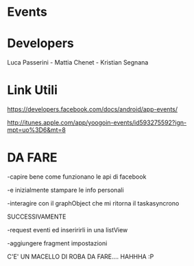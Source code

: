 Events
======

Developers
======

Luca Passerini - 
Mattia Chenet - 
Kristian Segnana


Link Utili
=========

https://developers.facebook.com/docs/android/app-events/

http://itunes.apple.com/app/yoogoin-events/id593275592?ign-mpt=uo%3D6&mt=8


DA FARE
====
-capire bene come funzionano le api di facebook

-e inizialmente stampare le info personali 

-interagire con il graphObject che mi ritorna il taskasyncrono

SUCCESSIVAMENTE

-request eventi ed inseririrli in una listView

-aggiungere fragment impostazioni

C'E' UN MACELLO DI ROBA DA FARE.... HAHHHA :P
